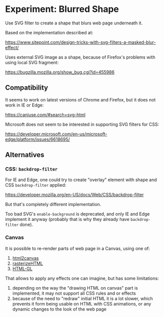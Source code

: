 # Experiment: Blurred Shape

Use SVG filter to create a shape that blurs web page underneath it.

Based on the implementation described at:

https://www.sitepoint.com/design-tricks-with-svg-filters-a-masked-blur-effect/

Uses external SVG image as a shape, because of Firefox's problems with using local SVG fragment:

https://bugzilla.mozilla.org/show_bug.cgi?id=455986

## Compatibility

It seems to work on latest versions of Chrome and Firefox, but it does not work in IE or Edge:

https://caniuse.com/#search=svg-html

Microsoft does not seem to be interested in supporting SVG filters for CSS:

https://developer.microsoft.com/en-us/microsoft-edge/platform/issues/6618695/

## Alternatives

### CSS: `backdrop-filter`

For IE and Edge, one could try to create "overlay" element with shape and CSS `backdrop-filter` applied:

https://developer.mozilla.org/en-US/docs/Web/CSS/backdrop-filter

But that's completely different implementation.

Too bad SVG's `enable-background` is deprecated, and only IE and Edge implement it anyway (probably that is why they already have `backdrop-filter` done).

### Canvas

It is possible to re-render parts of web page in a Canvas, using one of:

1. [html2canvas](https://github.com/niklasvh/html2canvas/)
2. [rasterizeHTML](https://github.com/cburgmer/rasterizeHTML.js)
3. [HTML-GL](https://github.com/PixelsCommander/HTML-GL)

That allows to apply any effects one can imagine, but has some limitations:

1. depending on the way the "drawing HTML on canvas" part is implemented, it may not support all CSS rules and or effects
2. because of the need to "redraw" initial HTML it is a lot slower, which prevents it form being usable on HTML with CSS animations, or any dynamic changes to the look of the web page
